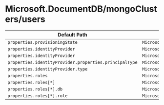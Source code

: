 # Microsoft.DocumentDB/mongoClusters/users

| Default Path | Alias |
|---|---|
| `properties.provisioningState` | `Microsoft.DocumentDB/mongoClusters/users/provisioningState` |
| `properties.identityProvider` | `Microsoft.DocumentDB/mongoClusters/users/identityProvider.MicrosoftEntraID` |
| `properties.identityProvider` | `Microsoft.DocumentDB/mongoClusters/users/identityProvider` |
| `properties.identityProvider.properties.principalType` | `Microsoft.DocumentDB/mongoClusters/users/identityProvider.MicrosoftEntraID.principalType` |
| `properties.identityProvider.type` | `Microsoft.DocumentDB/mongoClusters/users/identityProvider.type` |
| `properties.roles` | `Microsoft.DocumentDB/mongoClusters/users/roles` |
| `properties.roles[*]` | `Microsoft.DocumentDB/mongoClusters/users/roles[*]` |
| `properties.roles[*].db` | `Microsoft.DocumentDB/mongoClusters/users/roles[*].db` |
| `properties.roles[*].role` | `Microsoft.DocumentDB/mongoClusters/users/roles[*].role` |

